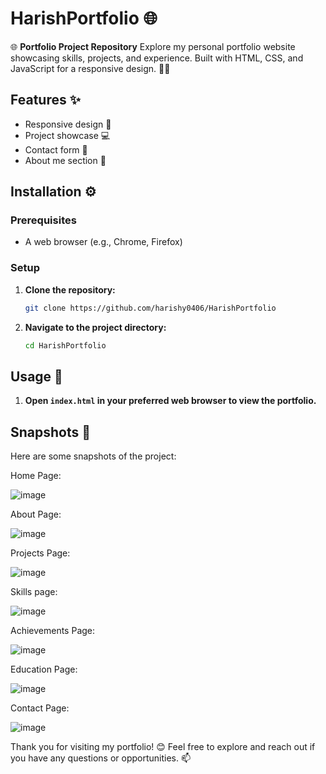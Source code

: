 # HarishPortfolio 🌐
🌐 **Portfolio Project Repository**  Explore my personal portfolio website showcasing skills, projects, and experience. Built with HTML, CSS, and JavaScript for a responsive design. 💼🚀

## Features ✨
- Responsive design 🌟
- Project showcase 💻
- Contact form 📧
- About me section 📝

## Installation ⚙️

### Prerequisites
- A web browser (e.g., Chrome, Firefox)

### Setup
1. **Clone the repository:**
    ```bash
    git clone https://github.com/harishy0406/HarishPortfolio
    ```

2. **Navigate to the project directory:**
    ```bash
    cd HarishPortfolio
    ```

## Usage 🚀
1. **Open `index.html` in your preferred web browser to view the portfolio.**

## Snapshots 📸
Here are some snapshots of the project:

Home Page:

![image](https://github.com/harishy0406/HarishPortfolio/assets/142865295/2b2dfd1d-6b65-4dae-8bfb-bf9cf9cb0628)


About Page:

![image](https://github.com/harishy0406/HarishPortfolio/assets/142865295/59f8e856-c615-446f-8f6d-3c81159247a9)


Projects Page:

![image](https://github.com/harishy0406/HarishPortfolio/assets/142865295/906da8d2-ef0b-45e4-ae72-efc0d7fc86c0)


Skills page:

![image](https://github.com/harishy0406/HarishPortfolio/assets/142865295/03586e0f-2d36-495d-8140-b222bd01f516)


Achievements Page:

![image](https://github.com/harishy0406/HarishPortfolio/assets/142865295/0f4d792c-fae5-4a31-ac9b-692f2ce9ecb7)


Education Page:

![image](https://github.com/harishy0406/HarishPortfolio/assets/142865295/34a56212-804d-4177-95bd-e4703c1e4240)


Contact Page:

![image](https://github.com/harishy0406/HarishPortfolio/assets/142865295/ea1114a1-1827-4337-b63c-35c440a64c0d)


Thank you for visiting my portfolio! 😊 Feel free to explore and reach out if you have any questions or opportunities. 📫

